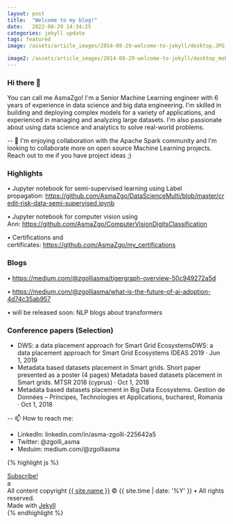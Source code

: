 ```yaml
---
layout: post
title:  "Welcome to my blog!"
date:   2022-08-29 14:34:25
categories: jekyll update
tags: featured
image: /assets/article_images/2014-08-29-welcome-to-jekyll/desktop.JPG

image2: /assets/article_images/2014-08-29-welcome-to-jekyll/desktop_mobile.jpeg
---
```

### Hi there 👋
You can call me AsmaZgo! I'm a Senior Machine Learning engineer with 6 years of experience in data science and big data engineering. I'm skilled in building and deploying complex models for a variety of applications, and experienced in managing and analyzing
large datasets. I'm also passionate about using data science and analytics to solve real-world problems.

-- 👯 I'm enjoying collaboration with the Apache Spark community and I’m looking to collaborate more on open source Machine Learning projects. Reach out to me if you have project ideas ;)

### Highlights

•	Jupyter notebook for semi-supervised learning using Label propagation: https://github.com/AsmaZgo/DataScienceMulti/blob/master/credit-risk-data-semi-supervised.ipynb

•	Jupyter notebook for computer vision using Ann: https://github.com/AsmaZgo/ComputerVisionDigitsClassification

•	Certifications and certificates: https://github.com/AsmaZgo/my_certifications

### Blogs
•	https://medium.com/@zgolliasma/tigergraph-overview-50c949272a5d

•	https://medium.com/@zgolliasma/what-is-the-future-of-ai-adoption-4d74c35ab957

•	will be released soon: NLP blogs about transformers

### Conference papers (Selection)
- DWS: a data placement approach for Smart Grid EcosystemsDWS: a data placement approach for Smart Grid Ecosystems
IDEAS 2019 · Jun 1, 2019
-  Metadata based datasets placement in Smart grids. Short paper presented as a poster (4 pages) Metadata based datasets placement in Smart grids. MTSR 2018 (cyprus) · Oct 1, 2018
-  Metadata based datasets placement in Big Data Ecosystems. Gestion de Données – Principes, Technologies et Applications, bucharest, Romania · Oct 1, 2018

-- 📫 How to reach me:
- LinkedIn: linkedin.com/in/asma-zgolli-225642a5
- Twitter: @zgolli_asma
- Meduim: medium.com/@zgolliasma 

{% highlight js %}

<footer class="site-footer">
 <a class="subscribe" href="{{ "/feed.xml" | prepend: site.baseurl }}"> <span class="tooltip"> <i class="fa fa-rss"></i> Subscribe!</span></a>
  <div class="inner">a
   <section class="copyright">All content copyright <a href="mailto:{{ site.email}}">{{ site.name }}</a> &copy; {{ site.time | date: '%Y' }} &bull; All rights reserved.</section>
   <section class="poweredby">Made with <a href="http://jekyllrb.com"> Jekyll</a></section>
  </div>
</footer>
{% endhighlight %}


[jekyll]:      http://jekyllrb.com
[jekyll-gh]:   https://github.com/jekyll/jekyll
[jekyll-help]: https://github.com/jekyll/jekyll-help
